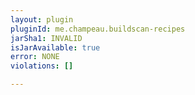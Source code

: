 ```yaml
---
layout: plugin
pluginId: me.champeau.buildscan-recipes
jarSha1: INVALID
isJarAvailable: true
error: NONE
violations: []

---
```

